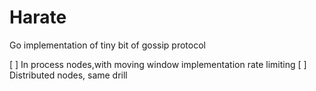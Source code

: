 # Harate
Go implementation of tiny bit of gossip protocol

[ ] In process nodes,with moving window implementation rate limiting
[ ] Distributed nodes, same drill
